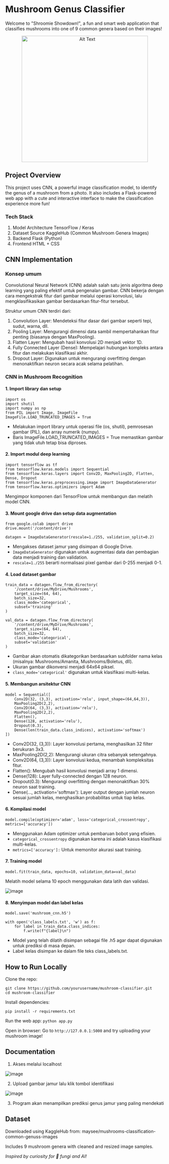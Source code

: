 # Mushroom Genus Classifier
Welcome to "Shroomie Showdown!", a fun and smart web application that classifies mushrooms into one of 9 common genera based on their images! 

<div align="center"> 

<img src="https://github.com/user-attachments/assets/6bc744a0-640e-4665-a79b-2d10ef7193ac" alt="Alt Text" width="400" height="400">

</div>

## Project Overview
This project uses CNN, a powerful image classification model, to identify the genus of a mushroom from a photo. It also includes a Flask-powered web app with a cute and interactive interface to make the classification experience more fun! 

### Tech Stack
1. Model Architecture	TensorFlow / Keras 
2. Dataset Source	KaggleHub (Common Mushroom Genera Images) 
3. Backend	Flask (Python)
5. Frontend	HTML + CSS

## CNN Implementation

### Konsep umum
Convolutional Neural Network (CNN) adalah salah satu jenis algoritma deep learning yang paling efektif untuk pengenalan gambar. CNN bekerja dengan cara mengekstrak fitur dari gambar melalui operasi konvolusi, lalu mengklasifikasikan gambar berdasarkan fitur-fitur tersebut.

Struktur umum CNN terdiri dari:
1. Convolution Layer: Mendeteksi fitur dasar dari gambar seperti tepi, sudut, warna, dll.
2. Pooling Layer: Mengurangi dimensi data sambil mempertahankan fitur penting (biasanya dengan MaxPooling).
3. Flatten Layer: Mengubah hasil konvolusi 2D menjadi vektor 1D.
4. Fully Connected Layer (Dense): Mempelajari hubungan kompleks antara fitur dan melakukan klasifikasi akhir.
5. Dropout Layer: Digunakan untuk mengurangi overfitting dengan menonaktifkan neuron secara acak selama pelatihan.

### CNN in Mushroom Recognition
#### 1. Import library dan setup
```
import os
import shutil
import numpy as np
from PIL import Image, ImageFile
ImageFile.LOAD_TRUNCATED_IMAGES = True

```
- Melakukan import library untuk operasi file (os, shutil), pemrosesan gambar (PIL), dan array numerik (numpy).
- Baris ImageFile.LOAD_TRUNCATED_IMAGES = True memastikan gambar yang tidak utuh tetap bisa diproses.

#### 2. Import modul deep learning
```
import tensorflow as tf
from tensorflow.keras.models import Sequential
from tensorflow.keras.layers import Conv2D, MaxPooling2D, Flatten, Dense, Dropout
from tensorflow.keras.preprocessing.image import ImageDataGenerator
from tensorflow.keras.optimizers import Adam
```
Mengimpor komponen dari TensorFlow untuk membangun dan melatih model CNN.

#### 3. Mount google drive dan setup data augmentation
```
from google.colab import drive
drive.mount('/content/drive')

datagen = ImageDataGenerator(rescale=1./255, validation_split=0.2)
```
- Mengakses dataset jamur yang disimpan di Google Drive.
- `ImageDataGenerator` digunakan untuk augmentasi data dan pembagian data menjadi training dan validation.
- `rescale=1./255` berarti normalisasi pixel gambar dari 0-255 menjadi 0-1.

#### 4. Load dataset gambar
```
train_data = datagen.flow_from_directory(
    '/content/drive/MyDrive/Mushrooms',
    target_size=(64, 64),
    batch_size=32,
    class_mode='categorical',
    subset='training'
)

val_data = datagen.flow_from_directory(
    '/content/drive/MyDrive/Mushrooms',
    target_size=(64, 64),
    batch_size=32,
    class_mode='categorical',
    subset='validation'
)
```

- Gambar akan otomatis dikategorikan berdasarkan subfolder nama kelas (misalnya: Mushrooms/Amanita, Mushrooms/Boletus, dll).
- Ukuran gambar dikonversi menjadi 64x64 piksel.
- `class_mode='categorical'` digunakan untuk klasifikasi multi-kelas.

#### 5. Membangun arsitektur CNN
```
model = Sequential([
    Conv2D(32, (3,3), activation='relu', input_shape=(64,64,3)),
    MaxPooling2D(2,2),
    Conv2D(64, (3,3), activation='relu'),
    MaxPooling2D(2,2),
    Flatten(),
    Dense(128, activation='relu'),
    Dropout(0.3),
    Dense(len(train_data.class_indices), activation='softmax')
])
```

- Conv2D(32, (3,3)): Layer konvolusi pertama, menghasilkan 32 filter berukuran 3x3.
- MaxPooling2D(2,2): Mengurangi ukuran citra sebanyak setengahnya.
- Conv2D(64, (3,3)): Layer konvolusi kedua, menambah kompleksitas fitur.
- Flatten(): Mengubah hasil konvolusi menjadi array 1 dimensi.
- Dense(128): Layer fully-connected dengan 128 neuron.
- Dropout(0.3): Mengurangi overfitting dengan menonaktifkan 30% neuron saat training.
- Dense(..., activation='softmax'): Layer output dengan jumlah neuron sesuai jumlah kelas, menghasilkan probabilitas untuk tiap kelas.

#### 6. Kompilasi model
```
model.compile(optimizer='adam', loss='categorical_crossentropy', metrics=['accuracy'])
```
- Menggunakan Adam optimizer untuk pembaruan bobot yang efisien.
- `categorical_crossentropy` digunakan karena ini adalah kasus klasifikasi multi-kelas.
- `metrics=['accuracy']:` Untuk memonitor akurasi saat training.

#### 7. Training model
```
model.fit(train_data, epochs=10, validation_data=val_data)
```
Melatih model selama 10 epoch menggunakan data latih dan validasi.

![image](https://github.com/user-attachments/assets/379e4879-fe5a-4bfe-baae-762002ad5460)


#### 8. Menyimpan model dan label kelas
```
model.save('mushroom_cnn.h5')

with open('class_labels.txt', 'w') as f:
    for label in train_data.class_indices:
        f.write(f"{label}\n")
```
- Model yang telah dilatih disimpan sebagai file .h5 agar dapat digunakan untuk prediksi di masa depan.
- Label kelas disimpan ke dalam file teks class_labels.txt.


## How to Run Locally
Clone the repo:
```
git clone https://github.com/yourusername/mushroom-classifier.git
cd mushroom-classifier
```

Install dependencies:
```
pip install -r requirements.txt
```

Run the web app:
```python app.py```

Open in browser:
Go to `http://127.0.0.1:5000` and try uploading your mushroom image!

## Documentation
1. Akses melalui localhost

![image](https://github.com/user-attachments/assets/30244dc0-5b3e-4a83-ab62-8dd89f2f4505)

2. Upload gambar jamur lalu klik tombol identifikasi
   
![image](https://github.com/user-attachments/assets/7f7a0e22-9cee-4860-81a7-db471c25de56)

3. Program akan menampilkan prediksi genus jamur yang paling mendekati

## Dataset
Downloaded using KaggleHub from:
maysee/mushrooms-classification-common-genuss-images

Includes 9 mushroom genera with cleaned and resized image samples.



_Inspired by curiosity for 🍄 fungi and AI!_


